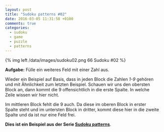 ```yaml
---
layout: post
title: "Sudoku patterns #02"
date: 2016-03-05 11:31:58 +0100
comments: true
categories:
  - sudoku
  - game
  - puzzle
  - patterns
---
```

{% img left /data/images/sudoku02.png 66 Sudoku #02 %}

__Aufgabe:__ Fülle ein weiteres Feld mit einer Zahl aus.

Wieder ein Beispiel auf Basis, dass in jeden Block die Zahlen
_1-9_ gehören und mit Ähnlichkeit zum letzten Beispiel. Schauen wir
uns den obersten Block an, dann kommt die 9 offensichtlich in die
erste Spalte. In welche Zeile wissen wir hier nicht.

Im mittleren Block fehlt die 9 auch. Da diese im oberen Block in
erster Spalte steht und im untersten Block in dritter, kommt
diese hier in die zweite Spalte und da ist nur eine Feld frei.

__Dies ist ein Beispiel aus der Serie
[Sudoku patterns](/blog/sudoku-patterns/)__.

